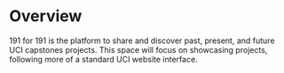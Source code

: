 # Overview
191 for 191 is the platform to share and discover past, present, and future UCI capstones projects. This space will focus on showcasing projects, following more of a standard UCI website interface.
